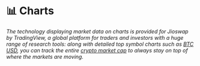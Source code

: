 # 📊 Charts

_The technology displaying market data on charts is provided for Jioswap by TradingView, a global platform for traders and investors with a huge range of research tools: along with detailed top symbol charts such as_ [_BTC USD_](https://www.tradingview.com/symbols/BTCUSD/)_, you can track the entire_ [_crypto market cap_](https://www.tradingview.com/markets/cryptocurrencies/global-charts/) _to always stay on top of where the markets are moving._

